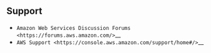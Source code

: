## Support
-  `Amazon Web Services Discussion
   Forums <https://forums.aws.amazon.com/>`__
-  `AWS Support <https://console.aws.amazon.com/support/home#/>`__